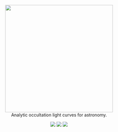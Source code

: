 <p align="center">
  <img width = "350" src="https://github.com/rodluger/starry/blob/master/misc/starry.png?raw=true"/>
  <br>
  Analytic occultation light curves for astronomy.
</p>
<p align="center">
  <a href="https://travis-ci.org/rodluger/starry/"><img src="https://travis-ci.org/rodluger/starry.svg?branch=master"/></a>
  <a href="https://docs.google.com/viewer?url=https://github.com/rodluger/starry/raw/master-pdf/tex/starry.pdf"><img src="https://img.shields.io/badge/read-the_paper-brightgreen.svg?style=flat"/></a>
  <a href="https://rodluger.github.io/starry/"><img src="https://img.shields.io/badge/read-the_docs-brightgreen.svg?style=flat"/></a>
</p>
